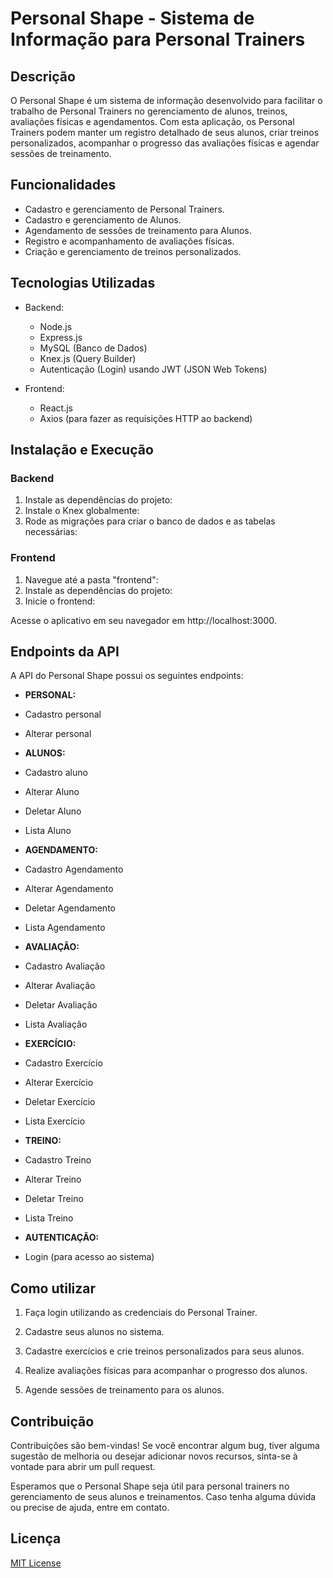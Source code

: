 # Personal Shape - Sistema de Informação para Personal Trainers

## Descrição

O Personal Shape é um sistema de informação desenvolvido para facilitar o trabalho de Personal Trainers no gerenciamento de alunos, treinos, avaliações físicas e agendamentos. Com esta aplicação, os Personal Trainers podem manter um registro detalhado de seus alunos, criar treinos personalizados, acompanhar o progresso das avaliações físicas e agendar sessões de treinamento.

## Funcionalidades

- Cadastro e gerenciamento de Personal Trainers.
- Cadastro e gerenciamento de Alunos.
- Agendamento de sessões de treinamento para Alunos.
- Registro e acompanhamento de avaliações físicas.
- Criação e gerenciamento de treinos personalizados.

## Tecnologias Utilizadas

- Backend:

  - Node.js
  - Express.js
  - MySQL (Banco de Dados)
  - Knex.js (Query Builder)
  - Autenticação (Login) usando JWT (JSON Web Tokens)

- Frontend:
  - React.js
  - Axios (para fazer as requisições HTTP ao backend)

## Instalação e Execução

### Backend

1. Instale as dependências do projeto:
2. Instale o Knex globalmente:
3. Rode as migrações para criar o banco de dados e as tabelas necessárias:

### Frontend

1. Navegue até a pasta "frontend":
2. Instale as dependências do projeto:
3. Inicie o frontend:

Acesse o aplicativo em seu navegador em http://localhost:3000.

## Endpoints da API

A API do Personal Shape possui os seguintes endpoints:

- **PERSONAL:**
- Cadastro personal
- Alterar personal

- **ALUNOS:**
- Cadastro aluno
- Alterar Aluno
- Deletar Aluno
- Lista Aluno

- **AGENDAMENTO:**
- Cadastro Agendamento
- Alterar Agendamento
- Deletar Agendamento
- Lista Agendamento

- **AVALIAÇÃO:**
- Cadastro Avaliação
- Alterar Avaliação
- Deletar Avaliação
- Lista Avaliação

- **EXERCÍCIO:**
- Cadastro Exercício
- Alterar Exercício
- Deletar Exercício
- Lista Exercício

- **TREINO:**
- Cadastro Treino
- Alterar Treino
- Deletar Treino
- Lista Treino

- **AUTENTICAÇÃO:**
- Login (para acesso ao sistema)

## Como utilizar

1. Faça login utilizando as credenciais do Personal Trainer.

2. Cadastre seus alunos no sistema.

3. Cadastre exercícios e crie treinos personalizados para seus alunos.

4. Realize avaliações físicas para acompanhar o progresso dos alunos.

5. Agende sessões de treinamento para os alunos.

## Contribuição

Contribuições são bem-vindas! Se você encontrar algum bug, tiver alguma sugestão de melhoria ou desejar adicionar novos recursos, sinta-se à vontade para abrir um pull request.

Esperamos que o Personal Shape seja útil para personal trainers no gerenciamento de seus alunos e treinamentos. Caso tenha alguma dúvida ou precise de ajuda, entre em contato.

## Licença

[MIT License](https://opensource.org/licenses/MIT)
